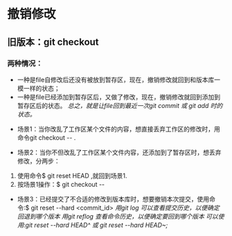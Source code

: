 # 撤销修改
## 旧版本：git checkout
### 两种情况：
* 一种是file自修改后还没有被放到暂存区，现在，撤销修改就回到和版本库一模一样的状态；
* 一种是file已经添加到暂存区后，又做了修改，现在，撤销修改就回到添加到暂存区后的状态。
*总之，就是让file回到最近一次git commit 或 git add 时的状态。*

+ 场景1：当你改乱了工作区某个文件的内容，想直接丢弃工作区的修改时，用命令git checkout -- <file>.

+ 场景2：当你不但改乱了工作区某个文件内容，还添加到了暂存区时，想丢弃修改，分两步：
1. 使用命令$ git reset HEAD <file>,就回到场景1.
2. 按场景1操作：$ git checkout -- <file> 

+ 场景3：已经提交了不合适的修改到版本库时，想要撤销本次提交，使用命令:$ git reset --hard <commit_id>
*用git log 可以查看提交历史，以便确定回退到哪个版本* 
*用git reflog 查看命令历史，以便确定要回到哪个版本*
*可以使用:git reset --hard HEAD^ 或 git reset --hard HEAD~<num>;*




